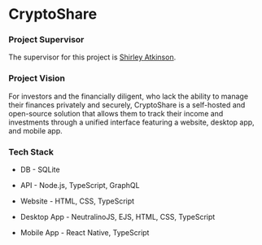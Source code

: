 # CryptoShare

### Project Supervisor

The supervisor for this project is [Shirley Atkinson](https://www.github.com/shirleyatkinson).

### Project Vision

For investors and the financially diligent, who lack the ability to manage their finances privately and securely, CryptoShare is a self-hosted and open-source solution that allows them to track their income and investments through a unified interface featuring a website, desktop app, and mobile app.

### Tech Stack

- DB - SQLite

- API - Node.js, TypeScript, GraphQL

- Website - HTML, CSS, TypeScript

- Desktop App - NeutralinoJS, EJS, HTML, CSS, TypeScript

- Mobile App - React Native, TypeScript
